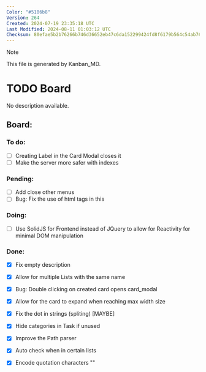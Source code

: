 ```yaml
---
Color: "#5186b8"
Version: 264
Created: 2024-07-19 23:35:18 UTC
Last Modified: 2024-08-11 01:03:12 UTC
Checksum: 80efae5b2b76266b746d36652eb47c6da152299424fd8f6179b564c54ab7621d
---
```


> [!NOTE]  
> This file is generated by Kanban_MD.  

# TODO Board  
No description available.  

## Board:  

### <span data-checked="false" data-counter="1">To do:</span>  
- [ ] <span id="kanban_md-task-creating_label_in_the_card_modal_closes_it-1" data-counter="1">Creating Label in the Card Modal closes it</span>  
- [ ] <span id="kanban_md-task-make_the_server_more_safer_with_indexes-1" data-counter="1">Make the server more safer with indexes</span>  

### <span data-checked="false" data-counter="1">Pending:</span>  
- [ ] <span id="kanban_md-task-add_close_other_menus-1" data-counter="1">Add close other menus</span>  
- [ ] <span id="kanban_md-task-bug:_fix_the_use_of_html_tags_in_this-1" data-counter="1">Bug: Fix the use of html tags in this</span>  

### <span data-checked="false" data-counter="1">Doing:</span>  
- [ ] <span id="kanban_md-task-use_solidjs_for_frontend_instead_of_jquery_to_allow_for_reactivity_for_minimal_dom_manipulation-1" data-counter="1">Use SolidJS for Frontend instead of JQuery to allow for Reactivity for minimal DOM manipulation</span>  

### <span data-checked="true" data-counter="1">Done:</span>  
- [x] <span id="kanban_md-task-fix_empty_description-1" data-counter="1">Fix empty description</span>  
- [x] <span id="kanban_md-task-allow_for_multiple_lists_with_the_same_name-1" data-counter="1">Allow for multiple Lists with the same name</span>  
- [x] <span id="kanban_md-task-bug:_double_clicking_on_created_card_opens_card_modal-1" data-counter="1">Bug: Double clicking on created card opens card_modal</span>  
- [x] <span id="kanban_md-task-allow_for_the_card_to_expand_when_reaching_max_width_size-1" data-counter="1">Allow for the card to expand when reaching max width size</span>  
- [x] <span id="kanban_md-task-fix_the_dot_in_strings_(spliting)_[maybe]-1" data-counter="1">Fix the dot in strings (spliting) [MAYBE]</span>  
- [x] <span id="kanban_md-task-hide_categories_in_task_if_unused-1" data-counter="1">Hide categories in Task if unused</span>  
- [x] <span id="kanban_md-task-improve_the_path_parser-1" data-counter="1">Improve the Path parser</span>  
- [x] <span id="kanban_md-task-auto_check_when_in_certain_lists-1" data-counter="1">Auto check when in certain lists</span>  
- [x] <span id="kanban_md-task-encode_quotation_characters_&quot;&quot;-1" data-counter="1">Encode quotation characters ""</span>  


